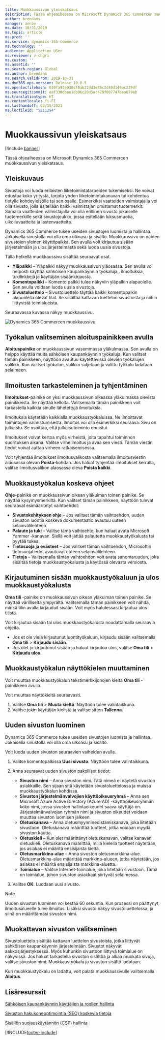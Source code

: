 ```yaml
---
title: Muokkaussivun yleiskatsaus
description: Tässä ohjeaiheessa on Microsoft Dynamics 365 Commercen muokkaussivun yleiskatsaus.
author: brendans
manager: annbe
ms.date: 10/31/2019
ms.topic: article
ms.prod: ''
ms.service: dynamics-365-commerce
ms.technology: ''
audience: Application USer
ms.reviewer: v-chgri
ms.custom: ''
ms.assetid: ''
ms.search.region: Global
ms.author: brendans
ms.search.validFrom: 2019-10-31
ms.dyn365.ops.version: Release 10.0.5
ms.openlocfilehash: 030fa93e938df0ab22dd3e85c2d48d149ac239df
ms.sourcegitcommit: eaf330dbee1db96c20d5ac479f007747bea079eb
ms.translationtype: HT
ms.contentlocale: fi-FI
ms.lasthandoff: 02/15/2021
ms.locfileid: "5211294"
---
```

# <a name="authoring-page-overview"></a>Muokkaussivun yleiskatsaus

  
 [!include [banner](includes/banner.md)]

Tässä ohjeaiheessa on Microsoft Dynamics 365 Commercen muokkaussivun yleiskatsaus.

## <a name="overview"></a>Yleiskuvaus

Sivustoja voi luoda erilaisten liiketoimintatarpeiden tukemiseksi. Ne voivat edustaa koko yritystä, tarjota yhden liiketoimintakanavan tai kohdentua tietylle kohdeyleisölle tai sen osalle. Esimerkiksi vaatteiden valmistajalla voi olla sivusto, jolla esitellään kaikki valmistajan omistamat tuotemerkit. Samalla vaatteiden valmistajalla voi olla erillinen sivusto jokaiselle tuotemerkille sekä sivustojoukko, jossa esitellään luksusmuotia, ulkoiluvaatteita ja lastenvaatteita.

Dynamics 365 Commerce tukee useiden sivustojen luomista ja hallintaa. Jokaisella sivustolla voi olla oma ulkoasu ja sisältö. Muokkaussivu on näiden sivustojen yleinen käyttöpaikka. Sen avulla voit kirjautua sisään järjestelmään ja ulos järjestelmästä sekä luoda uusia sivustoja.

Tällä hetkellä muokkaussivu sisältää seuraavat osat.

- **Yläpalkki** – Yläpalkki näkyy muokkaussivun yläosassa. Sen avulla voi helposti käyttää sähköisen kaupankäynnin työkaluja,. ilmoituksia, tukilinkkejä ja käyttäjän sisäänkirjausta.
- **Komentopalkki** – Komento palkki tulee näkyviin yläpalkin alapuolelle. Sen avulla voidaan luoda uusia sivustoja.
- **Sivustoluettelo** – Sivustoluettelo täyttää kaikki komentopalkin alapuolella olevat tilat. Se sisältää kattavan luettelon sivustoista ja niihin liittyvistä toimialueista.

Seuraavassa kuvassa näkyy muokkaussivu.

![Dynamics 365 Commercen muokkaussivu](../commerce/media/authoring_tools_01.png)

## <a name="use-the-home-button-to-select-a-tool"></a>Työkalun valitseminen aloituspainikkeen avulla

**Aloituspainike** on muokkaussivun vasemmassa yläkulmassa. Sen avulla on helppo käyttää muita sähköisen kaupankäynnin työkaluja. Kun valitset tämän painikkeen, näyttöön avautuu käytettävissä olevien työkalujen valikko. Kun valitset työkalun, valikko suljetaan ja valittu työkalu ladataan selaimeen.

## <a name="view-and-clear-notifications"></a>Ilmoitusten tarkasteleminen ja tyhjentäminen

**Ilmoitukset**-painike on yksi muokkaussivun oikeassa yläkulmassa olevista painikkeista. Se näyttää kellolta. Valitsemalla tämän painikkeen voit tarkastella kaikkia sinulle lähetettyjä ilmoituksia.

Ilmoituksia käytetään kaikkialla muokkaustyökaluissa. Ne ilmoittavat toimintojen valmistumisesta. Ilmoitus voi olla esimerkiksi seuraava: Sivu on julkaistu. Se osoittaa, että julkaisutoiminto onnistui.

Ilmoitukset voivat kertoa myös virheistä, joita tapahtui toiminnon suorituksen aikana. Valitse virheilmoitus ja avaa sen viesti. Tämän viestin tiedot voivat auttaa virheen ratkaisemisessa.

Voit tyhjentää ilmoitukset ilmoitusvalikosta valitsemalla ilmoitusviestin alaosassa olevan **Poista**-kohdan. Jos haluat tyhjentää ilmoitukset kerralla, valitse ilmoitusvalikon alaosassa oleva **Poista kaikki**.

## <a name="get-help-with-the-authoring-tool"></a>Muokkaustyökalua koskeva ohjeet

**Ohje**-painike on muokkaussivun oikean yläkulman toinen painike. Se näyttää kysymysmerkiltä. Kun valitset tämän painikkeen, näyttöön tulevat seuraavat esimääritetyt vaihtoehdot:

- **Sivustokehityksen ohje** – Jos valitset tämän vaihtoehdon, uuden sivuston luontia koskeva dokumentaatio avautuu uuteen selainvälilehteen.
- **Palaute ja tuki** – Valitse tämä vaihtoehto, kun haluat avata Microsoft Yammer -kanavan. Siellä voit jättää palautetta muokkaustyökalusta tai pyytää tukea.
- **Tietosuoja ja evästeet** – Jos valitset tämän vaihtoehdon, Microsoftin tietosuojatiedot avautuvat uuteen selainvälilehteen.
- **Tietoja** – Valitsemalla tämän vaihtoehdon voit avata sanomaruudun, joka sisältää tietoja muokkaustyökalusta ja käytössä olevasta versiosta.

## <a name="sign-in-to-and-out-of-the-authoring-tool"></a>Kirjautuminen sisään muokkaustyökaluun ja ulos muokkaustyökalusta

**Oma tili** -painike on muokkaussivun oikean yläkulman toinen painike. Se näyttää värilliseltä ympyrältä. Valitsemalla tämän painikkeen voit nähdä, minkä tilin avulla kirjauduit sisään. Voit myös halutessasi kirjautua ulos tilistä.

Voit kirjautua sisään tai ulos muokkaustyökalusta noudattamalla seuraavia ohjeita.

- Jos et ole vielä kirjautunut luontityökaluun, kirjaudu sisään valitsemalla **Oma tili** \> **Kirjaudu sisään**.
- Jos olet jo kirjautunut sisään ja haluat kirjautua ulos, valitse **Oma tili** \> **Kirjaudu ulos**.

## <a name="change-the-display-language-of-the-authoring-tool"></a>Muokkaustyökalun näyttökielen muuttaminen

Voit muuttaa muokkaustyökalun tekstimerkkijonojen kieltä **Oma tili** -painikkeen avulla.

Voit muuttaa näyttökieltä seuraavasti.

1. Valitse **Oma tili** \> **Muuta kieltä**. Näyttöön tulee valintaikkuna.
1. Valitse jokin käyttäjän kielistä ja valitse sitten **Tallenna**.

## <a name="create-a-new-website"></a>Uuden sivuston luominen

Dynamics 365 Commerce tukee useiden sivustojen luomista ja hallintaa. Jokaisella sivustolla voi olla oma ulkoasu ja sisältö.

Voit luoda uuden sivuston seuraavien vaiheiden avulla.

1. Valitse komentopalkissa **Uusi sivusto**. Näyttöön tulee valintaikkuna.
2. Anna seuraavat uuden sivuston pakolliset tiedot:

    - **Sivuston nimi** – Anna sivuston nimi. Tätä nimeä ei näytetä sivuston asiakkaille. Sen sijaan sitä käytetään sivustoluettelossa ja muissa muokkaustyökalun kohdissa.
    - **Sivuston järjestelmänvalvojien käyttöoikeusryhmä** – Anna sen Microsoft Azure Active Directory (Azure AD) -käyttöoikeusryhmän koko nimi, jossa sivuston hallintaoikeudet saava käyttäjä on. Järjestelmänvalvojan ryhmän nimi ja sivuston oikeudet voidaan muuttaa sivuston luomisen jälkeen.
    - **Oletuskanava** – Anna oletusmyynninedistämiskanava, joka liitetään sivustoon. Oletuskanava määrittää tuotteet, jotka voidaan myydä sivuston kautta.
    - **Oletuskieli** – Kun olet määrittänyt oletuskanavan, valitse kanavan oletuskieli. Oletuskanava määrittää, millä kielellä tuotteet näytetään, jos asiakas ei määritä ensisijaista kieltä.
    - **Oletusmarkkina-alue** – Anna sivuston oletusmarkkina-alue. Oletusmarkkina-alue määrittää markkina-alueen, jotka näytetään, jos asiakas ei määritä ensisijaista markkina-aluetta.
    - **Toimialue** – Valitse Internet-toimialue, joka liitetään sivustoon. Tämä on toimialue, johon sivuston asiakkaat siirtyvät selaimessa.

1. Valitse **OK**. Luodaan uusi sivusto.

> [!NOTE]
> Uuden sivuston luominen voi kestää 60 sekuntia. Kun prosessi on päättynyt, ilmoitusalueelle tulee ilmoitus. Lisäksi sivusto näkyy sivustoluettelossa, ja siinä on määrittämäsi sivuston nimi.

## <a name="select-a-website-to-author"></a>Muokattavan sivuston valitseminen

Sivustoluettelo sisältää kattavan luettelon sivustoista, jotka liittyvät sähköisen kaupankäynnin järjestelmään. Sivustot näkyvät aakkosjärjestyksessä. Myös kuhunkin sivustoon liittyvä toimialue on näkyvissä. Jos haluat tarkastella sivuston sisältöä ja alkaa muokata sivuja, valitse sivuston nimi. Muokkaustyökalu ja sivuston sisältö ladataan.

Kun muokkaustyökalu on ladattu, voit palata muokkaussivulle valitsemalla **Aloitus**.

## <a name="additional-resources"></a>Lisäresurssit

[Sähköisen kaupankäynnin käyttäjien ja roolien hallinta](manage-ecommerce-users-roles.md)

[Sivuston hakukoneoptimointia (SEO) koskevia tietoja](search-engine-optimization-considerations.md)

[Sisällön suojauskäytännön (CSP) hallinta](manage-csp.md)


[!INCLUDE[footer-include](../includes/footer-banner.md)]
